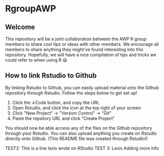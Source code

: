 # RgroupAWP

## Welcome
This repository will be a joint collaboration between the AWP R group members to share cool tips or ideas with other members. We encourage all members to share anything they might've found interesting into this repository. Hopefully, we will have a nice compilation of tips and tricks we could refer to when using R :smiley:


## How to link Rstudio to Github
By linking Rstudio to Github, you can easily upload material onto the Github repository through Rstudio. Follow the steps below to get set up!
1. Click the ↓Code button, and copy the URL
2. Open Rstudio, and click the icon at the top right of your screen
3. Click "New Project" → "Version Control" → "Git"
4. Paste the repsitory URL and click "Create Project"

You should now be able access any of the files on the Github repository through your Rstudio. You can also upload anything you create on Rstudio directly onto Github. (This README file was created through Rstudio!)


TEST2: This is a line lexis wrote on RStudio
TEST 3: Lexis Adding more info


